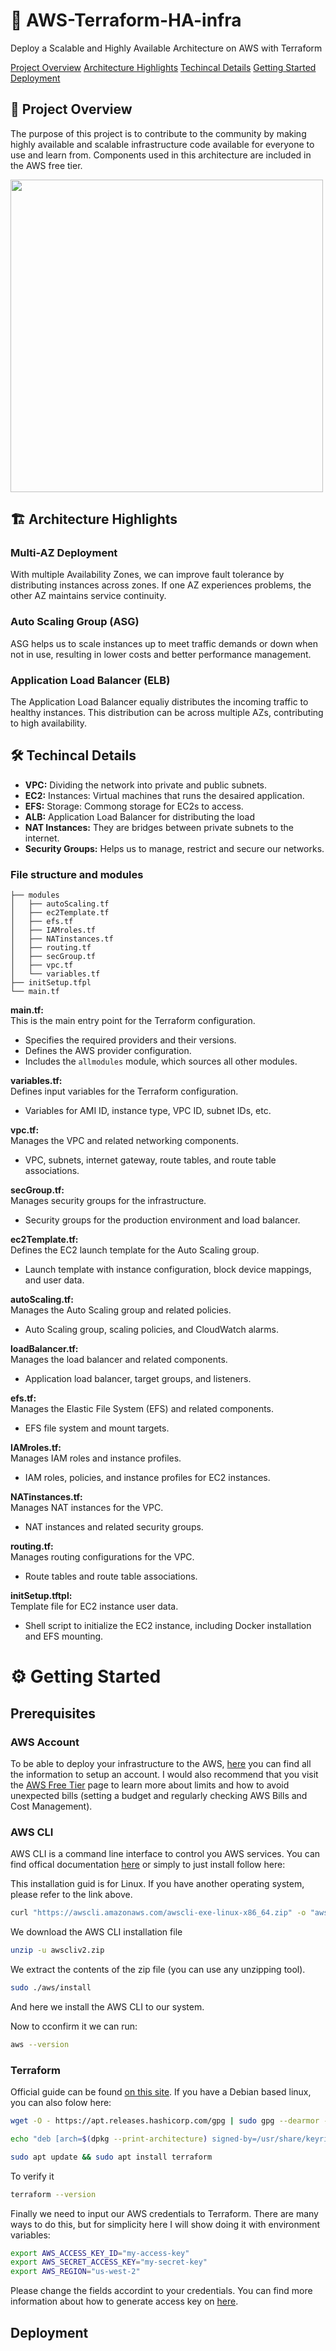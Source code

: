 # 🚀 AWS-Terraform-HA-infra
Deploy a Scalable and Highly Available Architecture on AWS with Terraform

[Project Overview](##project-overview)
[Architecture Highlights](##architecture-highlights)
[Techincal Details](##🛠️-techincald-details)
[Getting Started](#getting-started)
[Deployment](##deployment)


## 🌟 Project Overview
The purpose of this project is to contribute to the community by making highly available and scalable infrastructure code available for everyone to use and learn from. Components used in this architecture are included in the AWS free tier.

<img src="https://github.com/user-attachments/assets/b882b767-98ab-46be-85ce-2b1ea018e96d" width="500">



## 🏗️ Architecture Highlights
### Multi-AZ Deployment
With multiple Availability Zones, we can improve fault tolerance by distributing instances across zones. If one AZ experiences problems, the other AZ maintains service continuity.

### Auto Scaling Group (ASG)
ASG helps us to scale instances up to meet traffic demands or down when not in use, resulting in lower costs and better performance management. 

### Application Load Balancer (ELB)
The Application Load Balancer equaliy distributes the incoming traffic to healthy instances. This distribution can be across multiple AZs, contributing to high availability.

## 🛠️ Techincal Details
*  **VPC:**  Dividing the network into private and public subnets.
*  **EC2:**  Instances: Virtual machines that runs the desaired application.
*  **EFS:**  Storage: Commong storage for EC2s to access.
*  **ALB:**  Application Load Balancer for distributing the load
*  **NAT Instances:**  They are bridges between private subnets to the internet.
*  **Security Groups:**  Helps us to manage, restrict and secure our networks.

### File structure and modules
```
├── modules                      
│   ├── autoScaling.tf
│   ├── ec2Template.tf
│   ├── efs.tf
│   ├── IAMroles.tf
│   ├── NATinstances.tf
│   ├── routing.tf
│   ├── secGroup.tf
│   ├── vpc.tf     
│   └── variables.tf
├── initSetup.tfpl
└── main.tf
```
**main.tf:**  
This is the main entry point for the Terraform configuration.  
- Specifies the required providers and their versions.  
- Defines the AWS provider configuration.  
- Includes the `allmodules` module, which sources all other modules.  

**variables.tf:**  
Defines input variables for the Terraform configuration.  
- Variables for AMI ID, instance type, VPC ID, subnet IDs, etc.  

**vpc.tf:**  
Manages the VPC and related networking components.  
- VPC, subnets, internet gateway, route tables, and route table associations.  

**secGroup.tf:**  
Manages security groups for the infrastructure.  
- Security groups for the production environment and load balancer.  

**ec2Template.tf:**  
Defines the EC2 launch template for the Auto Scaling group.  
- Launch template with instance configuration, block device mappings, and user data.  

**autoScaling.tf:**  
Manages the Auto Scaling group and related policies.  
- Auto Scaling group, scaling policies, and CloudWatch alarms.  

**loadBalancer.tf:**  
Manages the load balancer and related components.  
- Application load balancer, target groups, and listeners.  

**efs.tf:**  
Manages the Elastic File System (EFS) and related components.  
- EFS file system and mount targets.  

**IAMroles.tf:**  
Manages IAM roles and instance profiles.  
- IAM roles, policies, and instance profiles for EC2 instances.  

**NATinstances.tf:**  
Manages NAT instances for the VPC.  
- NAT instances and related security groups.  

**routing.tf:**  
Manages routing configurations for the VPC.  
- Route tables and route table associations.  

**initSetup.tftpl:**  
Template file for EC2 instance user data.  
- Shell script to initialize the EC2 instance, including Docker installation and EFS mounting.



# ⚙️ Getting Started
## Prerequisites
### AWS Account
To be able to deploy your infrastructure to the AWS, [here](aws.amazon.com/resources/create-account/) you can find all the information to setup an account. I would also recommend that you visit the [AWS Free Tier](https://aws.amazon.com/free/) page to learn more about limits and how to avoid unexpected bills (setting a budget and regularly checking AWS Bills and Cost Management).

### AWS CLI
AWS CLI is a command line interface to control you AWS services. You can find offical documentation [here](https://docs.aws.amazon.com/cli/latest/userguide/getting-started-install.html) or simply to just install follow here:

This installation guid is for Linux. If you have another operating system, please refer to the link above.
```Bash
curl "https://awscli.amazonaws.com/awscli-exe-linux-x86_64.zip" -o "awscliv2.zip"
```
We download the AWS CLI installation file
```Bash
unzip -u awscliv2.zip
```
We extract the contents of the zip file (you can use any unzipping tool).

```Bash
sudo ./aws/install
```
And here we install the AWS CLI to our system.

Now to cconfirm it we can run:
```bash
aws --version
```
### Terraform
Official guide can be found [on this site](https://developer.hashicorp.com/terraform/install#linux). 
If you have a Debian based linux, you can also folow here:
```bash
wget -O - https://apt.releases.hashicorp.com/gpg | sudo gpg --dearmor -o /usr/share/keyrings/hashicorp-archive-keyring.gpg
```
```bash
echo "deb [arch=$(dpkg --print-architecture) signed-by=/usr/share/keyrings/hashicorp-archive-keyring.gpg] https://apt.releases.hashicorp.com $(lsb_release -cs) main" | sudo tee /etc/apt/sources.list.d/hashicorp.list
```
```bash
sudo apt update && sudo apt install terraform
```
To verify it
```bash
terraform --version
```

Finally we need to input our AWS credentials to Terraform. There are many ways to do this, but for simplicity here I will show doing it with environment variables:
```bash
export AWS_ACCESS_KEY_ID="my-access-key"
export AWS_SECRET_ACCESS_KEY="my-secret-key"
export AWS_REGION="us-west-2"
```
Please change the fields accordint to your credentials. You can find more information about how to generate access key on [here](https://docs.aws.amazon.com/IAM/latest/UserGuide/id_credentials_access-keys.html).

## Deployment

